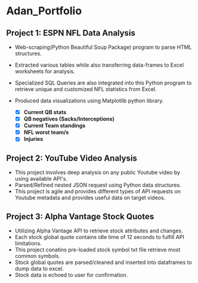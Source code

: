 # Adan_Portfolio

## Project 1: ESPN NFL Data Analysis
- Web-scraping(Python Beautiful Soup Package) program to parse HTML structures.
- Extracted various tables while also transferring data-frames to Excel worksheets for analysis. 
- Specialized SQL Queries are also integrated into this Python program to retrieve unique and customized NFL statistics from Excel.
- Produced data visualizations using Matplotlib python library.

  - [x] **Current QB stats**
  - [x] **QB negatives (Sacks/Interceptions)**
  - [x] **Current Team standings**
  - [x] **NFL worst team/s**
  - [x] **Injuries**

## Project 2: YouTube Video Analysis
- This project involves deep analysis on any public Youtube video by using available API's.
- Parsed/Refined nested JSON request using Python data structures. 
- This project is agile and provides different types of API requests on Youtube metadata and provides useful data on target videos.

## Project 3: Alpha Vantage Stock Quotes
- Utilizing Alpha Vantage API to retrieve stock attributes and changes.
- Each stock global quote contains idle time of 12 seconds to fulfill API limitations.
- This project conatins pre-loaded stock symbol txt file retrieve most common symbols.
- Stock global quotes are parsed/cleaned and inserted into dataframes to dump data to excel.
- Stock data is echoed to user for confirmation.

